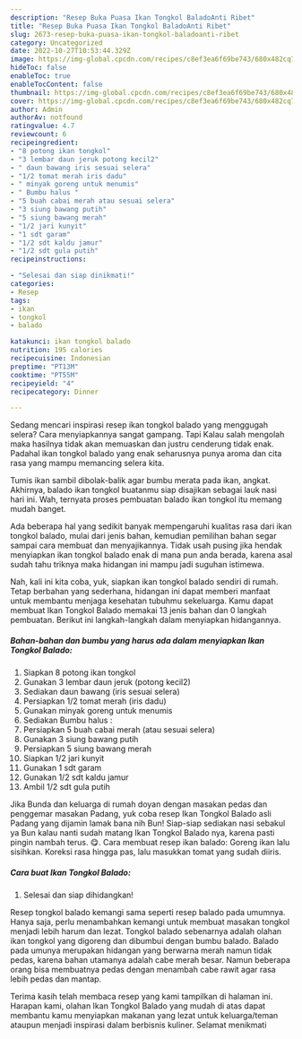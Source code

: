 ```yaml
---
description: "Resep Buka Puasa Ikan Tongkol BaladoAnti Ribet"
title: "Resep Buka Puasa Ikan Tongkol BaladoAnti Ribet"
slug: 2673-resep-buka-puasa-ikan-tongkol-baladoanti-ribet
category: Uncategorized
date: 2022-10-27T10:53:44.329Z
image: https://img-global.cpcdn.com/recipes/c8ef3ea6f69be743/680x482cq70/ikan-tongkol-balado-foto-resep-utama.jpg
hideToc: false
enableToc: true
enableTocContent: false
thumbnail: https://img-global.cpcdn.com/recipes/c8ef3ea6f69be743/680x482cq70/ikan-tongkol-balado-foto-resep-utama.jpg
cover: https://img-global.cpcdn.com/recipes/c8ef3ea6f69be743/680x482cq70/ikan-tongkol-balado-foto-resep-utama.jpg
author: Admin
authorAv: notfound
ratingvalue: 4.7
reviewcount: 6
recipeingredient:
- "8 potong ikan tongkol"
- "3 lembar daun jeruk potong kecil2"
- " daun bawang iris sesuai selera"
- "1/2 tomat merah iris dadu"
- " minyak goreng untuk menumis"
- " Bumbu halus "
- "5 buah cabai merah atau sesuai selera"
- "3 siung bawang putih"
- "5 siung bawang merah"
- "1/2 jari kunyit"
- "1 sdt garam"
- "1/2 sdt kaldu jamur"
- "1/2 sdt gula putih"
recipeinstructions:

- "Selesai dan siap dinikmati!"
categories:
- Resep
tags:
- ikan
- tongkol
- balado

katakunci: ikan tongkol balado 
nutrition: 195 calories
recipecuisine: Indonesian
preptime: "PT13M"
cooktime: "PT55M"
recipeyield: "4"
recipecategory: Dinner

---
```



Sedang mencari inspirasi resep ikan tongkol balado yang menggugah selera? Cara menyiapkannya sangat gampang. Tapi Kalau salah mengolah maka hasilnya tidak akan memuaskan dan justru cenderung tidak enak. Padahal ikan tongkol balado yang enak seharusnya punya aroma dan cita rasa yang mampu memancing selera kita.


Tumis ikan sambil dibolak-balik agar bumbu merata pada ikan, angkat. Akhirnya, balado ikan tongkol buatanmu siap disajikan sebagai lauk nasi hari ini. Wah, ternyata proses pembuatan balado ikan tongkol itu memang mudah banget.

Ada beberapa hal yang sedikit banyak mempengaruhi kualitas rasa dari ikan tongkol balado, mulai dari jenis bahan, kemudian pemilihan bahan segar sampai cara membuat dan menyajikannya. Tidak usah pusing jika hendak menyiapkan ikan tongkol balado enak di mana pun anda berada, karena asal sudah tahu triknya maka hidangan ini mampu jadi suguhan istimewa.


Nah, kali ini kita coba, yuk, siapkan ikan tongkol balado sendiri di rumah. Tetap berbahan yang sederhana, hidangan ini dapat memberi manfaat untuk membantu menjaga kesehatan tubuhmu sekeluarga. Kamu dapat membuat Ikan Tongkol Balado memakai 13 jenis bahan dan 0 langkah pembuatan. Berikut ini langkah-langkah dalam menyiapkan hidangannya.

<!--inarticleads1-->

##### Bahan-bahan dan bumbu yang harus ada dalam menyiapkan Ikan Tongkol Balado:

1. Siapkan 8 potong ikan tongkol
1. Gunakan 3 lembar daun jeruk (potong kecil2)
1. Sediakan  daun bawang (iris sesuai selera)
1. Persiapkan 1/2 tomat merah (iris dadu)
1. Gunakan  minyak goreng untuk menumis
1. Sediakan  Bumbu halus :
1. Persiapkan 5 buah cabai merah (atau sesuai selera)
1. Gunakan 3 siung bawang putih
1. Persiapkan 5 siung bawang merah
1. Siapkan 1/2 jari kunyit
1. Gunakan 1 sdt garam
1. Gunakan 1/2 sdt kaldu jamur
1. Ambil 1/2 sdt gula putih


Jika Bunda dan keluarga di rumah doyan dengan masakan pedas dan penggemar masakan Padang, yuk coba resep Ikan Tongkol Balado asli Padang yang dijamin lamak bana nih Bun! Siap-siap sediakan nasi sebakul ya Bun kalau nanti sudah matang Ikan Tongkol Balado nya, karena pasti pingin nambah terus. 😋. Cara membuat resep ikan balado: Goreng ikan lalu sisihkan. Koreksi rasa hingga pas, lalu masukkan tomat yang sudah diiris. 

<!--inarticleads2-->

##### Cara buat Ikan Tongkol Balado:


1. Selesai dan siap dihidangkan!

Resep tongkol balado kemangi sama seperti resep balado pada umumnya. Hanya saja, perlu menambahkan kemangi untuk membuat masakan tongkol menjadi lebih harum dan lezat. Tongkol balado sebenarnya adalah olahan ikan tongkol yang digoreng dan dibumbui dengan bumbu balado. Balado pada umunya merupakan hidangan yang berwarna merah namun tidak pedas, karena bahan utamanya adalah cabe merah besar. Namun beberapa orang bisa membuatnya pedas dengan menambah cabe rawit agar rasa lebih pedas dan mantap. 

Terima kasih telah membaca resep yang kami tampilkan di halaman ini. Harapan kami, olahan Ikan Tongkol Balado yang mudah di atas dapat membantu kamu menyiapkan makanan yang lezat untuk keluarga/teman ataupun menjadi inspirasi dalam berbisnis kuliner. Selamat menikmati
